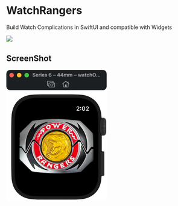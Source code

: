 # WatchRangers
Build Watch Complications in SwiftUI and compatible with Widgets
 
<img border="0" src="https://img.shields.io/badge/watchOS-watchOS 7.0 and later-brightgreen">

## ScreenShot

<img width="266" src=".content/watchos-app.png">
